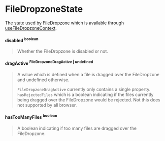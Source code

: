 # FileDropzoneState

The state used by [FileDropzone](../components/advanced/FileDropzone) which is available through
[useFileDropzoneContext](../hooks/useFileDropzoneContext).

#### disabled <sup>boolean</sup>
> Whether the FileDropzone is disabled or not.

#### dragActive <sup>FileDropzoneDragActive | undefined</sup>
> A value which is defined when a file is dragged over the FileDropzone and undefined otherwise.
>
> `FileDropzoneDragActive` currently only contains a single property. `hasRejectedFiles` which is a boolean indicating
> if the files currently being dragged over the FileDropzone would be rejected. Not this does not supported by all browser.

#### hasTooManyFiles <sup>boolean</sup>
> A boolean indicating if too many files are dragged over the FileDropzone. 
